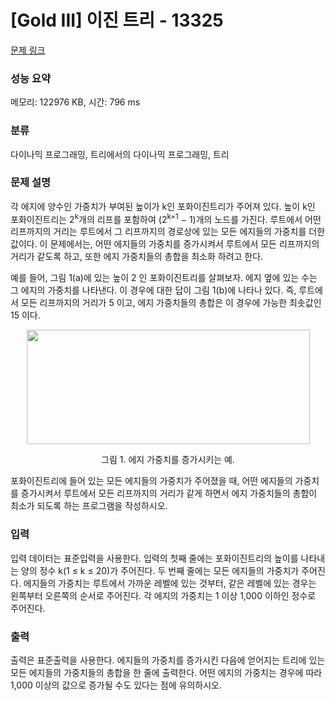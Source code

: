 # [Gold III] 이진 트리 - 13325 

[문제 링크](https://www.acmicpc.net/problem/13325) 

### 성능 요약

메모리: 122976 KB, 시간: 796 ms

### 분류

다이나믹 프로그래밍, 트리에서의 다이나믹 프로그래밍, 트리

### 문제 설명

<p>각 에지에 양수인 가중치가 부여된 높이가 k인 포화이진트리가 주어져 있다. 높이 k인 포화이진트리는 2<sup>k</sup>개의 리프를 포함하여 (2<sup>k+1</sup> − 1)개의 노드를 가진다. 루트에서 어떤 리프까지의 거리는 루트에서 그 리프까지의 경로상에 있는 모든 에지들의 가중치를 더한 값이다. 이 문제에서는, 어떤 에지들의 가중치를 증가시켜서 루트에서 모든 리프까지의 거리가 같도록 하고, 또한 에지 가중치들의 총합을 최소화 하려고 한다.</p>

<p>예를 들어, 그림 1(a)에 있는 높이 2 인 포화이진트리를 살펴보자. 에지 옆에 있는 수는 그 에지의 가중치를 나타낸다. 이 경우에 대한 답이 그림 1(b)에 나타나 있다. 즉, 루트에서 모든 리프까지의 거리가 5 이고, 에지 가중치들의 총합은 이 경우에 가능한 최솟값인 15 이다. </p>

<p style="text-align:center"><img alt="" src="https://onlinejudgeimages.s3-ap-northeast-1.amazonaws.com/problem/13325/1.png" style="height:183px; width:453px"></p>

<p style="text-align:center">그림 1. 에지 가중치를 증가시키는 예.</p>

<p>포화이진트리에 들어 있는 모든 에지들의 가중치가 주어졌을 때, 어떤 에지들의 가중치를 증가시켜서 루트에서 모든 리프까지의 거리가 같게 하면서 에지 가중치들의 총합이 최소가 되도록 하는 프로그램을 작성하시오.</p>

### 입력 

 <p>입력 데이터는 표준입력을 사용한다. 입력의 첫째 줄에는 포화이진트리의 높이를 나타내는 양의 정수 k(1 ≤ k ≤ 20)가 주어진다. 두 번째 줄에는 모든 에지들의 가중치가 주어진다. 에지들의 가중치는 루트에서 가까운 레벨에 있는 것부터, 같은 레벨에 있는 경우는 왼쪽부터 오른쪽의 순서로 주어진다. 각 에지의 가중치는 1 이상 1,000 이하인 정수로 주어진다.</p>

### 출력 

 <p>출력은 표준출력을 사용한다. 에지들의 가중치를 증가시킨 다음에 얻어지는 트리에 있는 모든 에지들의 가중치들의 총합을 한 줄에 출력한다. 어떤 에지의 가중치는 경우에 따라 1,000 이상의 값으로 증가될 수도 있다는 점에 유의하시오.</p>

